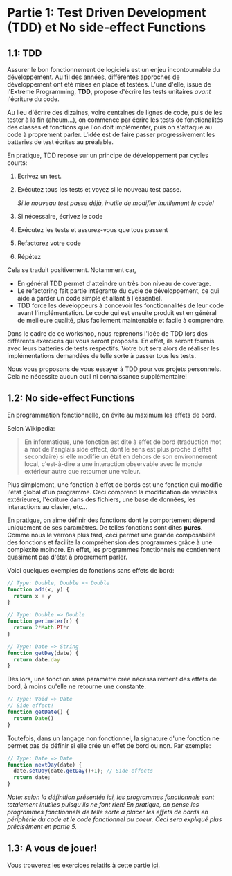 # Partie 1: Test Driven Development (TDD) et No side-effect Functions

## 1.1: TDD
Assurer le bon fonctionnement de logiciels est un enjeu incontournable du développement. Au fil des années, différentes approches de développement ont été mises en place et testées. L'une d'elle, issue de l'Extreme Programming, __TDD__, propose d'écrire les tests unitaires *avant* l'écriture du code.

Au lieu d'écrire des dizaines, voire centaines de lignes de code, puis de les tester à la fin (aheum...), on commence par écrire les tests de fonctionalités des classes et fonctions que l'on doit implémenter, puis on s'attaque au code à proprement parler. L'idée est de faire passer progressivement les batteries de test écrites au préalable.

En pratique, TDD repose sur un principe de développement par cycles courts:

1. Ecrivez un test.
2. Exécutez tous les tests et voyez si le nouveau test passe.

    *Si le nouveau test passe déjà, inutile de modifier inutilement le code!*
3. Si nécessaire, écrivez le code
4. Exécutez les tests et assurez-vous que tous passent
5. Refactorez votre code
6. Répétez


Cela se traduit positivement. Notamment car,
- En général TDD permet d'atteindre un très bon niveau de coverage.
- Le refactoring fait partie intégrante du cycle de développement, ce qui aide à garder un code simple et allant à l'essentiel.
- TDD force les développeurs à concevoir les fonctionnalités de leur code avant l'implémentation. Le code qui est ensuite produit est en général de meilleure qualité, plus facilement maintenable et facile à comprendre.

Dans le cadre de ce workshop, nous reprenons l'idée de TDD lors des différents exercices qui vous seront proposés. En effet, ils seront fournis avec leurs batteries de tests respectifs. Votre but sera alors de réaliser les implémentations demandées de telle sorte à passer tous les tests.

Nous vous proposons de vous essayer à TDD pour vos projets personnels. Cela ne nécessite aucun outil ni connaissance supplémentaire!

## 1.2: No side-effect Functions
En programmation fonctionnelle, on évite au maximum les effets de bord.

Selon Wikipedia:
> En informatique, une fonction est dite à effet de bord (traduction mot à mot de l'anglais side effect, dont le sens est plus proche d'effet secondaire) si elle modifie un état en dehors de son environnement local, c'est-à-dire a une interaction observable avec le monde extérieur autre que retourner une valeur.

Plus simplement, une fonction à effet de bords est une fonction qui modifie l'état global d'un programme. Ceci comprend la modification de variables extérieures, l'écriture dans des fichiers, une base de données, les interactions au clavier, etc...

En pratique, on aime définir des fonctions dont le comportement dépend uniquement de ses paramètres. De telles fonctions sont dites __pures__. Comme nous le verrons plus tard, ceci permet une grande composabilité des fonctions et facilite la compréhension des programmes grâce à une complexité moindre. En effet, les programmes fonctionnels ne contiennent quasiment pas d'état à proprement parler.

Voici quelques exemples de fonctions sans effets de bord:
```js
// Type: Double, Double => Double
function add(x, y) {
  return x + y
}
```

```js
// Type: Double => Double
function perimeter(r) {
  return 2*Math.PI*r
}
  ```
  
```js
// Type: Date => String
function getDay(date) {
  return date.day
}
  ```
  
Dès lors, une fonction sans paramètre crée nécessairement des effets de bord, à moins qu'elle ne retourne une constante.
```js
// Type: Void => Date
// Side effect!
function getDate() {
  return Date()
}
```
  
Toutefois, dans un langage non fonctionnel, la signature d'une fonction ne permet pas de définir si elle crée un effet de bord ou non. Par exemple:
```js
// Type: Date => Date
function nextDay(date) {
  date.setDay(date.getDay()+1); // Side-effects
  return date;
}
```

*Note: selon la définition présentée ici, les programmes fonctionnels sont totalement inutiles puisqu'ils ne font rien! En pratique, on pense les programmes fonctionnels de telle sorte à placer les effets de bords en périphérie du code et le code fonctionnel au coeur. Ceci sera expliqué plus précisément en partie 5.*

## 1.3: A vous de jouer!
Vous trouverez les exercices relatifs à cette partie [ici](https://github.com/association-api/workshop-fp/tree/master/code/exercise1).
